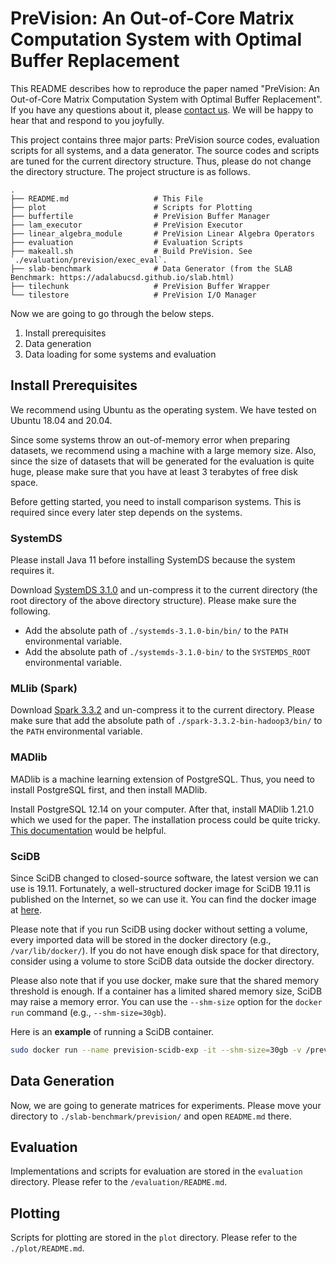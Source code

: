 # PreVision: An Out-of-Core Matrix Computation System with Optimal Buffer Replacement

This README describes how to reproduce the paper named "PreVision: An Out-of-Core Matrix Computation System with Optimal Buffer Replacement".
If you have any questions about it, please [contact us](mailto:koo@dbs.snu.ac.kr).
We will be happy to hear that and respond to you joyfully.

This project contains three major parts: PreVision source codes, evaluation scripts for all systems, and a data generator.
The source codes and scripts are tuned for the current directory structure.
Thus, please do not change the directory structure.
The project structure is as follows.

```
.
├── README.md                   # This File
├── plot                        # Scripts for Plotting
├── buffertile                  # PreVision Buffer Manager
├── lam_executor                # PreVision Executor
├── linear_algebra_module       # PreVision Linear Algebra Operators
├── evaluation                  # Evaluation Scripts
├── makeall.sh                  # Build PreVision. See `./evaluation/prevision/exec_eval`.
├── slab-benchmark              # Data Generator (from the SLAB Benchmark: https://adalabucsd.github.io/slab.html)
├── tilechunk                   # PreVision Buffer Wrapper
└── tilestore                   # PreVision I/O Manager
```

Now we are going to go through the below steps.
1. Install prerequisites 
2. Data generation
3. Data loading for some systems and evaluation

## Install Prerequisites

We recommend using Ubuntu as the operating system.
We have tested on Ubuntu 18.04 and 20.04.

Since some systems throw an out-of-memory error when preparing datasets, we recommend using a machine with a large memory size.
Also, since the size of datasets that will be generated for the evaluation is quite huge, please make sure that you have at least 3 terabytes of free disk space.

Before getting started, you need to install comparison systems.
This is required since every later step depends on the systems.

### SystemDS

Please install Java 11 before installing SystemDS because the system requires it.

Download [SystemDS 3.1.0](https://archive.apache.org/dist/systemds/3.1.0/systemds-3.1.0-bin.tgz) and un-compress it to the current directory (the root directory of the above directory structure).
Please make sure the following.

- Add the absolute path of `./systemds-3.1.0-bin/bin/` to the `PATH` environmental variable.
- Add the absolute path of `./systemds-3.1.0-bin/` to the `SYSTEMDS_ROOT` environmental variable.

### MLlib (Spark)

Download [Spark 3.3.2](https://archive.apache.org/dist/spark/spark-3.3.2/spark-3.3.2-bin-hadoop3.tgz) and un-compress it to the current directory.
Please make sure that add the absolute path of `./spark-3.3.2-bin-hadoop3/bin/` to the `PATH` environmental variable.

### MADlib

MADlib is a machine learning extension of PostgreSQL.
Thus, you need to install PostgreSQL first, and then install MADlib.

Install PostgreSQL 12.14 on your computer.
After that, install MADlib 1.21.0 which we used for the paper.
The installation process could be quite tricky.
[This documentation](https://cwiki.apache.org/confluence/display/MADLIB/Installation+Guide) would be helpful.

### SciDB

Since SciDB changed to closed-source software, the latest version we can use is 19.11.
Fortunately, a well-structured docker image for SciDB 19.11 is published on the Internet, so we can use it.
You can find the docker image at [here](https://hub.docker.com/r/rvernica/scidb/tags).

Please note that if you run SciDB using docker without setting a volume, every imported data will be stored in the docker directory (e.g., `/var/lib/docker/`).
If you do not have enough disk space for that directory, consider using a volume to store SciDB data outside the docker directory. 

Please also note that if you use docker, make sure that the shared memory threshold is enough.
If a container has a limited shared memory size, SciDB may raise a memory error.
You can use the `--shm-size` option for the `docker run` command (e.g., `--shm-size=30gb`).

Here is an **example** of running a SciDB container.
```bash
sudo docker run --name prevision-scidb-exp -it --shm-size=30gb -v /prevision/slab-benchmark/prevision:/prevision -v /prevision/evaluation/scidb/dbpath:/dbpath rvernica/scidb:19.11
```

## Data Generation

Now, we are going to generate matrices for experiments.
Please move your directory to `./slab-benchmark/prevision/` and open `README.md` there.

## Evaluation

Implementations and scripts for evaluation are stored in the `evaluation` directory.
Please refer to the `/evaluation/README.md`.

## Plotting

Scripts for plotting are stored in the `plot` directory.
Please refer to the `./plot/README.md`.
